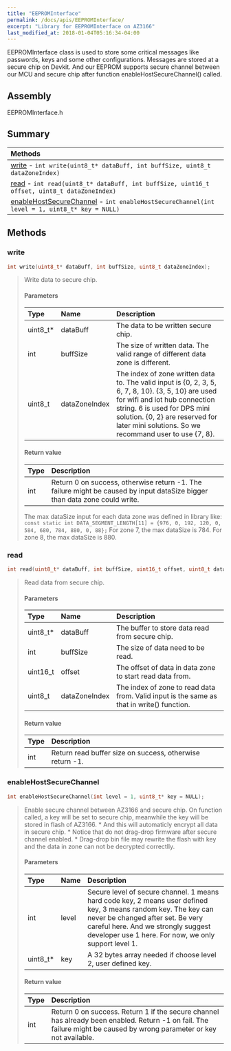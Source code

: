 ```yaml
---
title: "EEPROMInterface"
permalink: /docs/apis/EEPROMInterface/
excerpt: "Library for EEPROMInterface on AZ3166"
last_modified_at: 2018-01-04T05:16:34-04:00
---
```


EEPROMInterface class is used to store some critical messages like passwords, keys and some other configurations. Messages are stored at a secure chip on Devkit. And our EEPROM supports secure channel between our MCU and secure chip after function enableHostSecureChannel() called.

## Assembly

EEPROMInterface.h

## Summary


| Methods |
| :------ |
| [write](#write) - `int write(uint8_t* dataBuff, int buffSize, uint8_t dataZoneIndex)` |
| [read](#read) - `int read(uint8_t* dataBuff, int buffSize, uint16_t offset, uint8_t dataZoneIndex)` |
| [enableHostSecureChannel](#enablehostsecurechannel) - `int enableHostSecureChannel(int level = 1, uint8_t* key = NULL)` |


## Methods

### write

```cpp
int write(uint8_t* dataBuff, int buffSize, uint8_t dataZoneIndex);
```

> Write data to secure chip.
> 
> #### Parameters
> 
> | Type | Name | Description |
> | :--- | :--- | :---------- |
> | uint8_t* | dataBuff | The data to be written secure chip. |
> | int | buffSize | The size of written data. The valid range of different data zone is different. |
> | uint8_t | dataZoneIndex | The index of zone written data to. The valid input is {0, 2, 3, 5, 6, 7, 8, 10}. {3, 5, 10} are used for wifi and iot hub connection string. 6 is used for DPS mini solution. {0, 2} are reserved for later mini solutions. So we recommand user to use {7, 8}. |
> 
> #### Return value
> 
> | Type | Description |
> | :--- | :---------- |
> | int | Return 0 on success, otherwise return -1. The failure might be caused by input dataSize bigger than data zone could write. |
>
>The max dataSize input for each data zone was defined in library like:
>`const static int DATA_SEGMENT_LENGTH[11] = {976, 0, 192, 120, 0, 584, 680, 784, 880, 0, 88};`
>For zone 7, the max dataSize is 784. For zone 8, the max dataSize is 880.


### read

```cpp
int read(uint8_t* dataBuff, int buffSize, uint16_t offset, uint8_t dataZoneIndex);
```

> Read data from secure chip.
> 
> #### Parameters
> 
> | Type | Name | Description |
> | :--- | :--- | :---------- |
> | uint8_t* | dataBuff | The buffer to store data read from secure chip. |
> | int | buffSize | The size of data need to be read. |
> | uint16_t | offset | The offset of data in data zone to start read data from. |
> | uint8_t | dataZoneIndex | The index of zone to read data from. Valid input is the same as that in write() function. |
> 
> #### Return value
> 
> | Type | Description |
> | :--- | :---------- |
> | int | Return read buffer size on success, otherwise return -1. |

### enableHostSecureChannel

```cpp
int enableHostSecureChannel(int level = 1, uint8_t* key = NULL);
```

> Enable secure channel between AZ3166 and secure chip.
> On function called, a key will be set to secure chip, meanwhile the key will be stored in flash of AZ3166.
	* And this will automaticly encrypt all data in secure chip.
	* Notice that do not drag-drop firmware after secure channel enabled.
	* Drag-drop bin file may rewrite the flash with key and the data in zone can not be decrypted correctlly.
> #### Parameters
> 
> | Type | Name | Description |
> | :--- | :--- | :---------- |
> | int | level | Secure level of secure channel. 1 means hard code key, 2 means user defined key, 3 means random key. The key can never be changed after set. Be very careful here. And we strongly suggest developer use 1 here. For now, we only support level 1. |
> | uint8_t* | key | A 32 bytes array needed if choose level 2, user defined key. |
> 
> #### Return value
> 
> | Type | Description |
> | :--- | :---------- |
> | int | Return 0 on success. Return 1 if the secure channel has already been enabled. Return -1 on fail. The failure might be caused by wrong parameter or key not available. |
